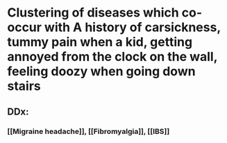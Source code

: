 # Clustering of diseases which co-occur with A history of carsickness, tummy pain when a kid, getting annoyed from the clock on the wall, feeling doozy when going down stairs
## DDx:
### [[Migraine headache]], [[Fibromyalgia]], [[IBS]]

